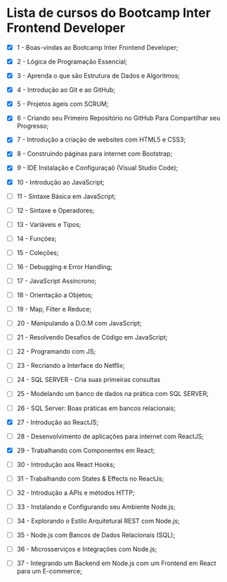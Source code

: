 # Lista de cursos do Bootcamp Inter Frontend Developer


- [x] 1 - Boas-vindas ao Bootcamp Inter Frontend Developer;
- [x] 2 - Lógica de Programação Essencial;
- [x] 3 - Aprenda o que são Estrutura de Dados e Algoritmos;
- [x] 4 - Introdução ao Git e ao GitHub;
- [x] 5 - Projetos ágeis com SCRUM;
- [x] 6 - Criando seu Primeiro Repositório no GitHub Para Compartilhar seu Progresso;
- [x] 7 - Introdução a criação de websites com HTML5 e CSS3;
- [x] 8 - Construindo páginas para internet com Bootstrap;
- [x] 9 - IDE Instalação e Configuraçaõ (Visual Studio Code);
- [x] 10 - Introdução ao JavaScript;
- [ ] 11 - Sintaxe Básica em JavaScript;
- [ ] 12 - Sintaxe e Operadores;
- [ ] 13 - Variáveis e Tipos;
- [ ] 14 - Funções;
- [ ] 15 - Coleções;
- [ ] 16 - Debugging e Error Handling;
- [ ] 17 - JavaScript Assíncrono;
- [ ] 18 - Orientação a Objetos;
- [ ] 19 - Map, Filter e Reduce;
- [ ] 20 - Manipulando a D.O.M com JavaScript;
- [ ] 21 - Resolvendo Desafios de Código em JavaScript;
- [ ] 22 - Programando com JS;
- [ ] 23 - Recriando a Interface do Netflix;
- [ ] 24 - SQL SERVER - Cria suas primeiras consultas
- [ ] 25 - Modelando um banco de dados na prática com SQL SERVER;
- [ ] 26 - SQL Server: Boas práticas em bancos relacionais;
- [x] 27 - Introdução ao ReactJS;
- [ ] 28 - Desenvolvimento de aplicações para internet com ReactJS;
- [x] 29 - Trabalhando com Componentes em React;
- [ ] 30 - Introdução aos React Hooks;
- [ ] 31 - Trabalhando com States & Effects no ReactJs;
- [ ] 32 - Introdução a APIs e métodos HTTP;
- [ ] 33 - Instalando e Configurando seu Ambiente Node.js;
- [ ] 34 - Explorando o Estilo Arquitetural REST com Node.js;
- [ ] 35 - Node.js com Bancos de Dados Relacionais (SQL);
- [ ] 36 - Microsserviços e Integrações com Node.js;
- [ ] 37 - Integrando um Backend em Node.js com um Frontend em React para um E-commerce;





